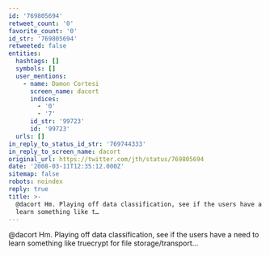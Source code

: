 ```yaml
---
id: '769805694'
retweet_count: '0'
favorite_count: '0'
id_str: '769805694'
retweeted: false
entities:
  hashtags: []
  symbols: []
  user_mentions:
    - name: Damon Cortesi
      screen_name: dacort
      indices:
        - '0'
        - '7'
      id_str: '99723'
      id: '99723'
  urls: []
in_reply_to_status_id_str: '769744333'
in_reply_to_screen_name: dacort
original_url: https://twitter.com/jth/status/769805694
date: '2008-03-11T12:35:12.000Z'
sitemap: false
robots: noindex
reply: true
title: >-
  @dacort Hm. Playing off data classification, see if the users have a  need to
  learn something like t…
---
```


@dacort Hm. Playing off data classification, see if the users have a  need to learn something like truecrypt for file storage/transport...